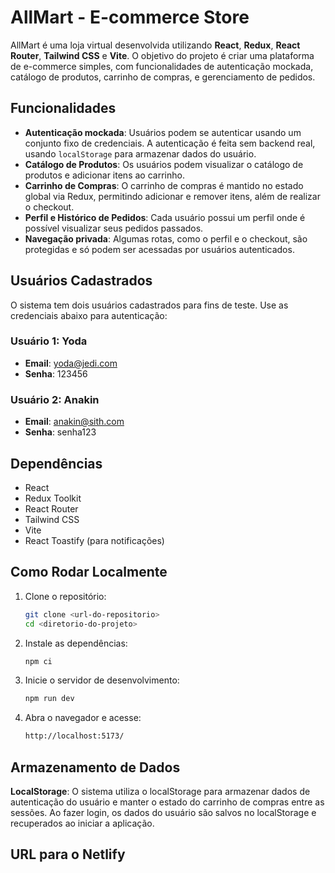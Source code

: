 # AllMart - E-commerce Store

AllMart é uma loja virtual desenvolvida utilizando **React**, **Redux**, **React Router**, **Tailwind CSS** e **Vite**. O objetivo do projeto é criar uma plataforma de e-commerce simples, com funcionalidades de autenticação mockada, catálogo de produtos, carrinho de compras, e gerenciamento de pedidos.

## Funcionalidades

- **Autenticação mockada**: Usuários podem se autenticar usando um conjunto fixo de credenciais. A autenticação é feita sem backend real, usando `localStorage` para armazenar dados do usuário.
- **Catálogo de Produtos**: Os usuários podem visualizar o catálogo de produtos e adicionar itens ao carrinho.
- **Carrinho de Compras**: O carrinho de compras é mantido no estado global via Redux, permitindo adicionar e remover itens, além de realizar o checkout.
- **Perfil e Histórico de Pedidos**: Cada usuário possui um perfil onde é possível visualizar seus pedidos passados.
- **Navegação privada**: Algumas rotas, como o perfil e o checkout, são protegidas e só podem ser acessadas por usuários autenticados.
  
## Usuários Cadastrados

O sistema tem dois usuários cadastrados para fins de teste. Use as credenciais abaixo para autenticação:

### Usuário 1: Yoda
- **Email**: yoda@jedi.com
- **Senha**: 123456

### Usuário 2: Anakin
- **Email**: anakin@sith.com
- **Senha**: senha123

## Dependências

- React
- Redux Toolkit
- React Router
- Tailwind CSS
- Vite
- React Toastify (para notificações)

## Como Rodar Localmente

1. Clone o repositório:
   ```bash
   git clone <url-do-repositorio>
   cd <diretorio-do-projeto>
   ```

2. Instale as dependências:
   ```bash
   npm ci
   ````

3. Inicie o servidor de desenvolvimento:
   ```bash
   npm run dev
   ```

4. Abra o navegador e acesse:
   ```bash
   http://localhost:5173/
   ```

## Armazenamento de Dados

**LocalStorage**: O sistema utiliza o localStorage para armazenar dados de autenticação do usuário e manter o estado do carrinho de compras entre as sessões. Ao fazer login, os dados do usuário são salvos no localStorage e recuperados ao iniciar a aplicação.

## URL para o Netlify
